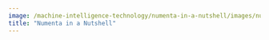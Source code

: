 ```yaml
---
image: /machine-intelligence-technology/numenta-in-a-nutshell/images/numenta-brains.jpg
title: "Numenta in a Nutshell"
---
```

